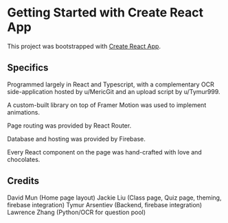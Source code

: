 # Getting Started with Create React App

This project was bootstrapped with [Create React App](https://github.com/facebook/create-react-app).

## Specifics

Programmed largely in React and Typescript, with a complementary OCR side-application hosted by u/MericGit and an upload script by u/Tymur999.

A custom-built library on top of Framer Motion was used to implement animations.

Page routing was provided by React Router.

Database and hosting was provided by Firebase.

Every React component on the page was hand-crafted with love and chocolates.

## Credits

David Mun (Home page layout)
Jackie Liu (Class page, Quiz page, theming, firebase integration)
Tymur Arsentiev (Backend, firebase integration)
Lawrence Zhang (Python/OCR for question pool)
